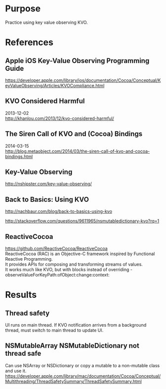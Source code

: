 # Purpose
Practice using key value observing KVO.

# References

## Apple iOS Key-Value Observing Programming Guide
https://developer.apple.com/library/ios/documentation/Cocoa/Conceptual/KeyValueObserving/Articles/KVOCompliance.html

## KVO Considered Harmful
2013-12-02  
http://khanlou.com/2013/12/kvo-considered-harmful/

## The Siren Call of KVO and (Cocoa) Bindings
2014-03-15  
http://blog.metaobject.com/2014/03/the-siren-call-of-kvo-and-cocoa-bindings.html

## Key-Value Observing
http://nshipster.com/key-value-observing/

## Back to Basics: Using KVO
http://nachbaur.com/blog/back-to-basics-using-kvo

http://stackoverflow.com/questions/9611965/nsmutabledictionary-kvo?rq=1

## ReactiveCocoa
https://github.com/ReactiveCocoa/ReactiveCocoa  
ReactiveCocoa (RAC) is an Objective-C framework inspired by Functional Reactive Programming.  
It provides APIs for composing and transforming streams of values.  
It works much like KVO, but with blocks instead of overriding
    -observeValueForKeyPath:ofObject:change:context:  

# Results

## Thread safety
UI runs on main thread.
If KVO notification arrives from a background thread, must switch to main thread to update UI.

## NSMutableArray NSMutableDictionary not thread safe
Can use NSArray or NSDictionary or copy a mutable to a non-mutable class and use it.
https://developer.apple.com/library/mac/documentation/Cocoa/Conceptual/Multithreading/ThreadSafetySummary/ThreadSafetySummary.html

